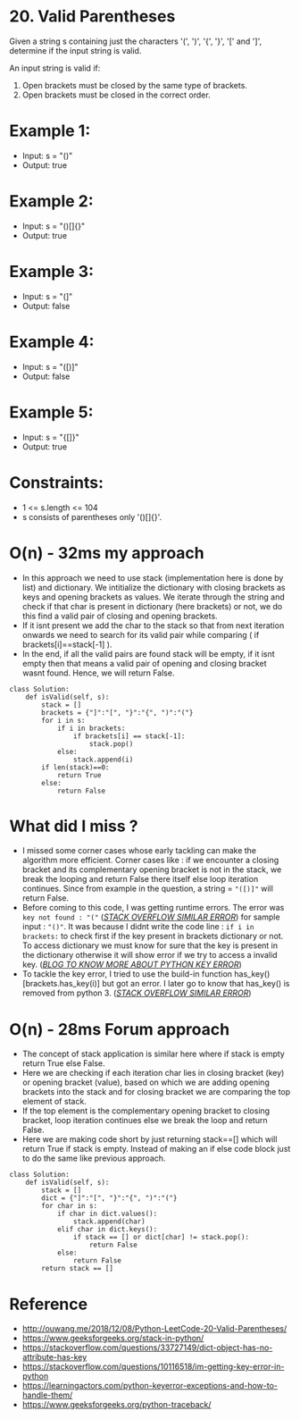# 20. Valid Parentheses

Given a string s containing just the characters '(', ')', '{', '}', '[' and ']', determine if the input string is valid.

An input string is valid if:

1. Open brackets must be closed by the same type of brackets.
1. Open brackets must be closed in the correct order.
 

# Example 1:

* Input: s = "()"
* Output: true

# Example 2:

* Input: s = "()[]{}"
* Output: true
 
# Example 3:

* Input: s = "(]"
* Output: false

# Example 4:

* Input: s = "([)]"
* Output: false
# Example 5:

* Input: s = "{[]}"
* Output: true
 

# Constraints:

* 1 <= s.length <= 104
* s consists of parentheses only '()[]{}'.

# O(n) - 32ms my approach

* In this approach we need to use stack (implementation here is done by list) and dictionary. We intitialize the dictionary with closing brackets as keys and opening brackets as values. We iterate through the string and check if that char is present in dictionary (here brackets) or not, we do this find a valid pair of closing and opening brackets. 
* If it isnt present we add the char to the stack so that from next iteration onwards we need to search for its valid pair while comparing ( if brackets[i]==stack[-1] ).
* In the end, if all the valid pairs are found stack will be empty, if it isnt empty then that means a valid pair of opening and closing bracket wasnt found. Hence, we will return False.

```
class Solution:
    def isValid(self, s):
        stack = []
        brackets = {"]":"[", "}":"{", ")":"("}
        for i in s:
            if i in brackets:
                if brackets[i] == stack[-1]:
                    stack.pop()
            else:
                stack.append(i)
        if len(stack)==0:
            return True
        else:
            return False
```

# What did I miss ?

* I missed some corner cases whose early tackling can make the algorithm more efficient. Corner cases like : if we encounter a closing bracket and its complementary opening bracket is not in the stack, we break the looping and return False there itself else loop iteration continues. Since from example in the question, a string = `"([)]"` will return False. 
* Before coming to this code, I was getting runtime errors. The error was `key not found : "("` ([_STACK OVERFLOW SIMILAR ERROR_](https://stackoverflow.com/questions/10116518/im-getting-key-error-in-python)) for sample input : `"()"`. It was because I didnt write the code line : `if i in brackets:` to check first if the key present in brackets dictionary or not. To access dictionary we must know for sure that the key is present in the dictionary otherwise it will show error if we try to access a invalid key. ([_BLOG TO KNOW MORE ABOUT PYTHON KEY ERROR_](https://learningactors.com/python-keyerror-exceptions-and-how-to-handle-them/))
* To tackle the key error, I tried to use the build-in function has_key() [brackets.has_key(i)] but got an error. I later go to know that has_key() is removed from python 3. ([_STACK OVERFLOW SIMILAR ERROR_](https://stackoverflow.com/questions/33727149/dict-object-has-no-attribute-has-key))

# O(n) - 28ms Forum approach

* The concept of stack application is similar here where if stack is empty return True else False. 
* Here we are checking if each iteration char lies in closing bracket (key) or opening bracket (value), based on which we are adding opening brackets into the stack and for closing bracket we are comparing the top element of stack. 
* If the top element is the complementary opening bracket to closing bracket, loop iteration continues else we break the loop and return False.
* Here we are making code short by just returning stack==[] which will return True if stack is empty. Instead of making an if else code block just to do the same like previous approach.

```
class Solution:
    def isValid(self, s):
        stack = []
        dict = {"]":"[", "}":"{", ")":"("}
        for char in s:
            if char in dict.values():
                stack.append(char)
            elif char in dict.keys():
                if stack == [] or dict[char] != stack.pop():
                    return False
            else:
                return False
        return stack == []
``` 

# Reference

* http://ouwang.me/2018/12/08/Python-LeetCode-20-Valid-Parentheses/
* https://www.geeksforgeeks.org/stack-in-python/
* https://stackoverflow.com/questions/33727149/dict-object-has-no-attribute-has-key
* https://stackoverflow.com/questions/10116518/im-getting-key-error-in-python
* https://learningactors.com/python-keyerror-exceptions-and-how-to-handle-them/
* https://www.geeksforgeeks.org/python-traceback/
